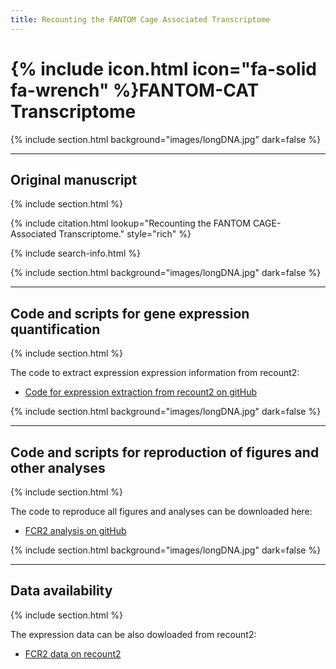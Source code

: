 ```yaml
---
title: Recounting the FANTOM Cage Associated Transcriptome
---
```


# {% include icon.html icon="fa-solid fa-wrench" %}FANTOM-CAT Transcriptome

{% include section.html background="images/longDNA.jpg" dark=false %}
***
## Original manuscript
{% include section.html %}

{% include citation.html lookup="Recounting the FANTOM CAGE-Associated Transcriptome." style="rich" %}

{% include search-info.html %}


{% include section.html background="images/longDNA.jpg" dark=false %}
***
## Code and scripts for gene expression quantification
{% include section.html %}

The code to extract expression expression information from recount2:
- [Code for expression extraction from recount2 on gitHub](https://github.com/LieberInstitute/marchionni_projects)


{% include section.html background="images/longDNA.jpg" dark=false %}
***
## Code and scripts for reproduction of figures and other analyses
{% include section.html %}

The code to reproduce all figures and analyses can be downloaded here:
- [FCR2 analysis on gitHub](https://github.com/eddieimada/fcr2)


{% include section.html background="images/longDNA.jpg" dark=false %}
***
## Data availability
{% include section.html %}

The expression data can be also dowloaded from recount2:
- [ FCR2 data on recount2](https://jhubiostatistics.shinyapps.io/recount/)
